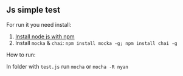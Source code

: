 ## Js simple test

For run it you need install:

1. [Install node js with npm](https://docs.npmjs.com/getting-started/installing-node)
2. Install `mocka` & `chai`: `npm install mocka -g; npm install chai -g`

How to run:

In folder with `test.js` run `mocha` or `mocha -R nyan`



